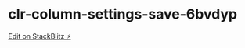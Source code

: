 # clr-column-settings-save-6bvdyp

[Edit on StackBlitz ⚡️](https://stackblitz.com/edit/clr-column-settings-save-6bvdyp)